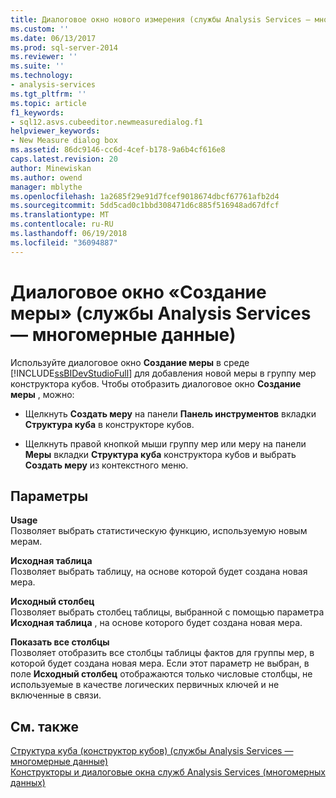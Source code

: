 ```yaml
---
title: Диалоговое окно нового измерения (службы Analysis Services — многомерные данные) | Документы Microsoft
ms.custom: ''
ms.date: 06/13/2017
ms.prod: sql-server-2014
ms.reviewer: ''
ms.suite: ''
ms.technology:
- analysis-services
ms.tgt_pltfrm: ''
ms.topic: article
f1_keywords:
- sql12.asvs.cubeeditor.newmeasuredialog.f1
helpviewer_keywords:
- New Measure dialog box
ms.assetid: 86dc9146-cc6d-4cef-b178-9a6b4cf616e8
caps.latest.revision: 20
author: Minewiskan
ms.author: owend
manager: mblythe
ms.openlocfilehash: 1a2685f29e91d7fcef9018674dbcf67761afb2d4
ms.sourcegitcommit: 5dd5cad0c1bbd308471d6c885f516948ad67dfcf
ms.translationtype: MT
ms.contentlocale: ru-RU
ms.lasthandoff: 06/19/2018
ms.locfileid: "36094887"
---
```

# <a name="new-measure-dialog-box-analysis-services---multidimensional-data"></a>Диалоговое окно «Создание меры» (службы Analysis Services — многомерные данные)
  Используйте диалоговое окно **Создание меры** в среде [!INCLUDE[ssBIDevStudioFull](../includes/ssbidevstudiofull-md.md)] для добавления новой меры в группу мер конструктора кубов. Чтобы отобразить диалоговое окно **Создание меры** , можно:  
  
-   Щелкнуть **Создать меру** на панели **Панель инструментов** вкладки **Структура куба** в конструкторе кубов.  
  
-   Щелкнуть правой кнопкой мыши группу мер или меру на панели **Меры** вкладки **Структура куба** конструктора кубов и выбрать **Создать меру** из контекстного меню.  
  
## <a name="options"></a>Параметры  
 **Usage**  
 Позволяет выбрать статистическую функцию, используемую новым мерам.  
  
 **Исходная таблица**  
 Позволяет выбрать таблицу, на основе которой будет создана новая мера.  
  
 **Исходный столбец**  
 Позволяет выбрать столбец таблицы, выбранной с помощью параметра **Исходная таблица** , на основе которого будет создана новая мера.  
  
 **Показать все столбцы**  
 Позволяет отобразить все столбцы таблицы фактов для группы мер, в которой будет создана новая мера. Если этот параметр не выбран, в поле **Исходный столбец** отображаются только числовые столбцы, не используемые в качестве логических первичных ключей и не включенные в связи.  
  
## <a name="see-also"></a>См. также  
 [Структура куба &#40;конструктор кубов&#41; &#40;службы Analysis Services — многомерные данные&#41;](cube-structure-cube-designer-analysis-services-multidimensional-data.md)   
 [Конструкторы и диалоговые окна служб Analysis Services &#40;многомерных данных&#41;](analysis-services-designers-and-dialog-boxes-multidimensional-data.md)  
  
  